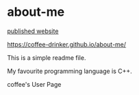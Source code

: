 # about-me

[published website](https://coffee-drinker.github.io/about-me/)


https://coffee-drinker.github.io/about-me/ 


This is a simple readme file. 


My favourite programming language is C++. 

coffee's User Page

